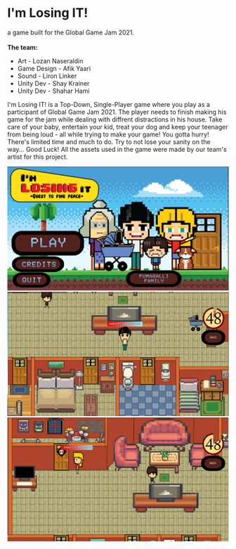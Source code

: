 # I'm Losing IT! 
a game built for the Global Game Jam 2021. </br>
</br>
**The team:** </br>
* Art - Lozan Naseraldin
* Game Design - Afik Yaari
* Sound - Liron Linker 
* Unity Dev - Shay Krainer 
* Unity Dev - Shahar Hami

I'm Losing IT! is a Top-Down, Single-Player game where you play as a participant of Global Game Jam 2021. 
The player needs to finish making his game for the jam while dealing with diffrent distractions in his house. 
Take care of your baby, entertain your kid, treat your dog and keep your teenager from being loud - all while trying to make your game! You gotta hurry! 
There's limited time and much to do. Try to not lose your sanity on the way... Good Luck! 
All the assets used in the game were made by our team's artist for this project.

![I'm Losing It](/Assets/Screencaps/Screen4.png)
![I'm Losing It](/Assets/Screencaps/Screen3.png)
![I'm Losing It](/Assets/Screencaps/Screen5.png)
